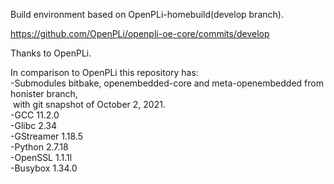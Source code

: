 Build environment based on OpenPLi-homebuild(develop branch).

https://github.com/OpenPLi/openpli-oe-core/commits/develop

Thanks to OpenPLi.

In comparison to OpenPLi this repository has:<br>
-Submodules bitbake, openembedded-core and meta-openembedded from honister branch,<br>
&nbsp;with git snapshot of October 2, 2021.<br>
-GCC 11.2.0<br>
-Glibc 2.34<br>
-GStreamer 1.18.5<br>
-Python 2.7.18<br>
-OpenSSL 1.1.1l<br>
-Busybox 1.34.0
